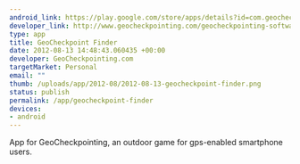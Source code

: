 ```yaml
--- 
android_link: https://play.google.com/store/apps/details?id=com.geocheckpointing.m
developer_link: http://www.geocheckpointing.com/geocheckpointing-software.php
type: app
title: GeoCheckpoint Finder
date: 2012-08-13 14:48:43.060435 +00:00
developer: GeoCheckpointing.com
targetMarket: Personal
email: ""
thumb: /uploads/app/2012-08/2012-08-13-geocheckpoint-finder.png
status: publish
permalink: /app/geocheckpoint-finder
devices: 
- android
---
```


App for GeoCheckpointing, an outdoor game for gps-enabled smartphone users.
